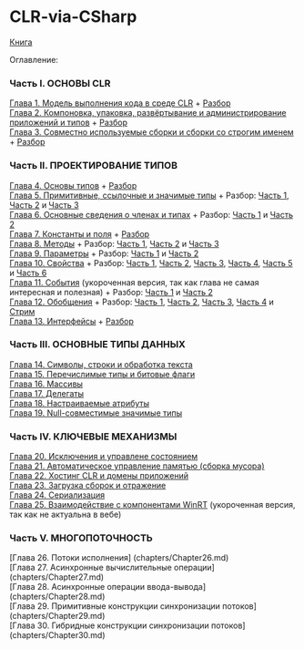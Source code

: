 # CLR-via-CSharp

[Книга](CLR-via-CSharp.pdf)

Оглавление: 

### Часть I. ОСНОВЫ CLR

[Глава 1. Модель выполнения кода в среде CLR](chapters/Chapter01.md) + [Разбор](https://www.youtube.com/watch?v=m_nvUAXdbOY) \
[Глава 2. Компоновка, упаковка, развёртывание и администрирование приложений и типов](chapters/Chapter02.md) + [Разбор](https://www.youtube.com/watch?v=iguUy1X7Zgs) \
[Глава 3. Совместно используемые сборки и сборки со строгим именем](chapters/Chapter03.md) + [Разбор](https://www.youtube.com/watch?v=QjyDI3h1Md8)

### Часть II. ПРОЕКТИРОВАНИЕ ТИПОВ
[Глава 4. Основы типов](chapters/Chapter04.md) + [Разбор](https://www.youtube.com/watch?v=Ib5l0p4uVsA) \
[Глава 5. Примитивные, ссылочные и значимые типы](chapters/Chapter05.md) + Разбор: [Часть 1](https://www.youtube.com/watch?v=F-tfG8TKgAs), [Часть 2](https://www.youtube.com/watch?v=YNvK9Y2kEyg) и [Часть 3](https://www.youtube.com/watch?v=p-pZ3uRUrsw) \
[Глава 6. Основные сведения о членах и типах](chapters/Chapter06.md) + Разбор: [Часть 1](https://www.youtube.com/watch?v=5K8mZxT4BnE) и [Часть 2](https://www.youtube.com/watch?v=UITGgOyUN10) \
[Глава 7. Константы и поля](chapters/Chapter07.md) + [Разбор](https://www.youtube.com/watch?v=XsSMXcnxCWU) \
[Глава 8. Методы](chapters/Chapter08.md) + Разбор: [Часть 1](https://www.youtube.com/watch?v=nYSZoONS6jQ), [Часть 2](https://www.youtube.com/watch?v=xWHAkcKp37g) и [Часть 3](https://www.youtube.com/watch?v=FvlzU30CLLg) \
[Глава 9. Параметры](chapters/Chapter09.md) + Разбор: [Часть 1](https://www.youtube.com/watch?v=DubSy0aGSPk) и [Часть 2](https://www.youtube.com/watch?v=7jM2eBM-NTE) \
[Глава 10. Свойства](chapters/Chapter10.md) + Разбор: [Часть 1](https://www.youtube.com/watch?v=oAn-bdSrxPc), [Часть 2](https://www.youtube.com/watch?v=cTOQ7PA-Oyo), [Часть 3](https://www.youtube.com/watch?v=p_Nz3Ce_gyU), [Часть 4](https://www.youtube.com/watch?v=_jtZkXwck3A), [Часть 5](https://www.youtube.com/watch?v=So22CTC8Dng) и [Часть 6](https://www.youtube.com/watch?v=D1vOGFoVvfw) \
[Глава 11. События](chapters/Chapter11.md) (укороченная версия, так как глава не самая интересная и полезная) + Разбор: [Часть 1](https://www.youtube.com/watch?v=DZFr4KAebZk) и [Часть 2](https://www.youtube.com/watch?v=sZdQqdLYh6w) \
[Глава 12. Обобщения](chapters/Chapter12.md) + Разбор: [Часть 1](https://www.youtube.com/watch?v=9IYdDaM6Ms8), [Часть 2](https://www.youtube.com/watch?v=xis1LsgEvLA), [Часть 3](https://www.youtube.com/watch?v=RICs_DbbwDQ), [Часть 4](https://www.youtube.com/watch?v=YPZJJF9s6Cs) и [Стрим](https://www.youtube.com/watch?v=cmMWHGjAV-0) \
[Глава 13. Интерфейсы](chapters/Chapter13.md) + [Разбор](https://www.youtube.com/watch?v=hjBKXOf9UDc)

### Часть III. ОСНОВНЫЕ ТИПЫ ДАННЫХ

[Глава 14. Символы, строки и обработка текста](chapters/Chapter14.md) \
[Глава 15. Перечислимые типы и битовые флаги](chapters/Chapter15.md) \
[Глава 16. Массивы](chapters/Chapter16.md) \
[Глава 17. Делегаты](chapters/Chapter17.md) \
[Глава 18. Настраиваемые атрибуты](chapters/Chapter18.md) \
[Глава 19. Null-совместимые значимые типы](chapters/Chapter19.md) 

### Часть IV. КЛЮЧЕВЫЕ МЕХАНИЗМЫ

[Глава 20. Исключения и управлене состоянием](chapters/Chapter20.md) \
[Глава 21. Автоматическое управление памятью (сборка мусора)](chapters/Chapter21.md) \
[Глава 22. Хостинг CLR и домены приложений](chapters/Chapter22.md) \
[Глава 23. Загрузка сборок и отражение](chapters/Chapter23.md) \
[Глава 24. Сериализация](chapters/Chapter24.md) \
[Глава 25. Взаимодействие с компонентами WinRT](chapters/Chapter25.md) (укороченная версия, так как не актуальна в вебе)

### Часть V. МНОГОПОТОЧНОСТЬ

[Глава 26. Потоки исполнения] (chapters/Chapter26.md) \
[Глава 27. Асинхронные вычислительные операции] (chapters/Chapter27.md) \
[Глава 28. Асинхронные операции ввода-вывода] (chapters/Chapter28.md) \
[Глава 29. Примитивные конструкции синхронизации потоков] (chapters/Chapter29.md) \
[Глава 30. Гибридные конструкции синхронизации потоков] (chapters/Chapter30.md) 
